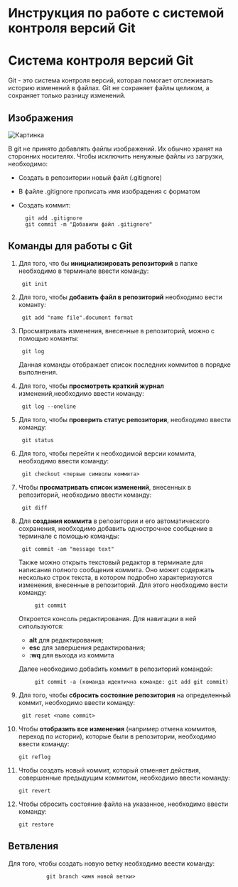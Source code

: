 # Инструкция по работе с системой контроля версий Git #


# Система контроля версий Git #
Git - это система контроля версий, которая помогает отслеживать историю изменений в файлах.
Git не сохраняет файлы целиком, а сохраняет только разницу изменений.

## Изображения

![Картинка](Cat.jpg)


В git не принято добавлять файлы изображений. Их обычно хранят на сторонних носителях.
Чтобы исключить ненужные файлы из загрузки, необходимо:
* Создать в репозитории новый файл (.gitignore)
* В файле .gitignore прописать имя изобрадения с форматом
* Создать коммит: 

        git add .gitignore
        git commit -m "Добавили файл .gitignore"





## Команды для работы с Git ##

1. Для того, что бы **инициализировать репозиторий** в папке необходимо в терминале ввести команду:

        git init

2. Для того, чтобы **добавить файл в репозиторий** необходимо вести команту:

        git add "name file".document format

3. Просматривать изменения, внесенные в репозиторий, можно с помощью команты:

        git log
    Данная команды отображает список последних коммитов в порядке выполнения.

4. Для того, чтобы **просмотреть краткий журнал** изменений,необходимо ввести команду:

        git log --oneline

5. Для того, чтобы **проверить статус репозитория**, необходимо ввести команду:

        git status

6. Для того, чтобы перейти к необходимой версии коммита, необходимо ввести команду:

        git checkout <первые символы коммита>

7. Чтобы **просматривать список изменений**, внесенных в репозиторий, необходимо ввести команду:

        git diff

8. Для **создания коммита** в репозитории и его автоматического сохранения, необходимо добавить однострочное сообщение в терминале с помощью команды:

        git commit -am "message text"
    
    Также можно открыть текстовый редактор в терминале для написания полного сообщения коммита. Оно может содержать несколько строк текста, в котором подробно характеризуются изменения, внесенные в репозиторий. Для этого необходимо вести команду:

            git commit
    
    Откроется консоль редактирования. Для навигации в ней сипользуются:
    * **alt**  для редактирования;
    * **esc**  для завершения редактирования;
    * **:wq**  для выхода из коммита

    Далее необходимо добаdить коммит в репозиторий командой:

            git commit -a (команда идентична команде: git add git commit)

9. Для того, чтобы **сбросить состояние репозитория** на определенный коммит, необходимо ввести команду:

        git reset <name commit>

10. Чтобы **отобразить все изменения** (например отмена коммитов, переход по истории), которые были в репозитории, необходимо ввести команду:

        git reflog

11. Чтобы создать новый коммит, который отменяет действия, совершенные предыдущим коммитом, необходимо ввести команду:

        git revert

12. Чтобы сбросить состояние файла на указанное, необходимо ввести команду:

        git restore

## Ветвления

Для того, чтобы создать новую ветку необходимо веести команду:

                git branch <имя новой ветки>






    



